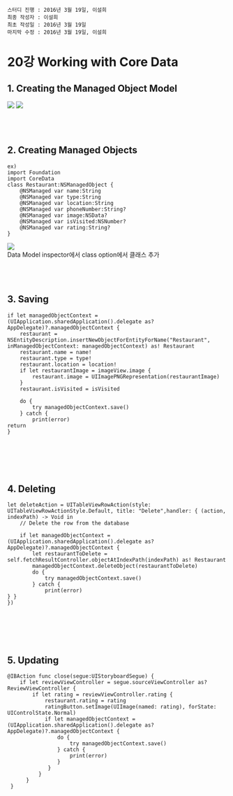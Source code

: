 ```
스터디 진행 : 2016년 3월 19일, 이설희
최종 작성자 : 이설희
최초 작성일 : 2016년 3월 19일
마지막 수정 : 2016년 3월 19일, 이설희
```

# 20강 Working with Core Data

## 1. Creating the Managed Object Model

![](https://www.safaribooksonline.com/library/view/ios-components-and/9780133086898/graphics/13fig04.jpg)
![](http://www.appcoda.com/wp-content/uploads/2012/12/Managed-Object-Model-Add-Entity.jpg)
<br><br><br><br>


## 2. Creating Managed Objects

```
ex)
import Foundation
import CoreData
class Restaurant:NSManagedObject {
    @NSManaged var name:String
    @NSManaged var type:String
    @NSManaged var location:String
    @NSManaged var phoneNumber:String?
    @NSManaged var image:NSData?
    @NSManaged var isVisited:NSNumber?
    @NSManaged var rating:String?
}   

```
![](https://developer.apple.com/library/mac/documentation/Cocoa/Conceptual/CoreData/Art/Model_Editor_2x.png)
<br>
Data Model inspector에서 class option에서 클래스 추가
<br><br><br><br>




## 3. Saving

```
if let managedObjectContext = (UIApplication.sharedApplication().delegate as?
AppDelegate)?.managedObjectContext {
    restaurant =
NSEntityDescription.insertNewObjectForEntityForName("Restaurant",
inManagedObjectContext: managedObjectContext) as! Restaurant
    restaurant.name = name!
    restaurant.type = type!
    restaurant.location = location!
    if let restaurantImage = imageView.image {
        restaurant.image = UIImagePNGRepresentation(restaurantImage)
    }
    restaurant.isVisited = isVisited

    do {
        try managedObjectContext.save()
    } catch {
        print(error)
return
}    
```
<br><br><br><br>




## 4. Deleting
```
let deleteAction = UITableViewRowAction(style:
UITableViewRowActionStyle.Default, title: "Delete",handler: { (action,
indexPath) -> Void in
    // Delete the row from the database

    if let managedObjectContext = (UIApplication.sharedApplication().delegate as? AppDelegate)?.managedObjectContext {
        let restaurantToDelete = self.fetchResultController.objectAtIndexPath(indexPath) as! Restaurant
        managedObjectContext.deleteObject(restaurantToDelete)
        do {
            try managedObjectContext.save()
        } catch {
            print(error)
} }
})    
```
<br><br><br><br>


## 5. Updating
```
@IBAction func close(segue:UIStoryboardSegue) {
    if let reviewViewController = segue.sourceViewController as?
ReviewViewController {
        if let rating = reviewViewController.rating {
            restaurant.rating = rating
            ratingButton.setImage(UIImage(named: rating), forState:
UIControlState.Normal)
            if let managedObjectContext = (UIApplication.sharedApplication().delegate as? AppDelegate)?.managedObjectContext {
                do {
                    try managedObjectContext.save()
                } catch {
                    print(error)
                }   
             }
          }
      }
 }
```
